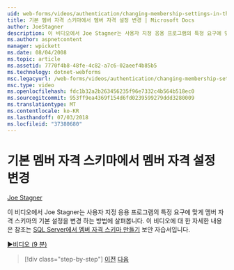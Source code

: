 ```yaml
---
uid: web-forms/videos/authentication/changing-membership-settings-in-the-default-membership-schema
title: 기본 멤버 자격 스키마에서 멤버 자격 설정 변경 | Microsoft Docs
author: JoeStagner
description: 이 비디오에서 Joe Stagner는 사용자 지정 응용 프로그램의 특정 요구에 맞게 멤버 자격 스키마의 기본 설정을 변경 하는 방법에 살펴봅니다. For...
ms.author: aspnetcontent
manager: wpickett
ms.date: 08/04/2008
ms.topic: article
ms.assetid: 7770f4b8-48fe-4c82-a7c6-02aeef4b85b5
ms.technology: dotnet-webforms
msc.legacyurl: /web-forms/videos/authentication/changing-membership-settings-in-the-default-membership-schema
msc.type: video
ms.openlocfilehash: fdc1b32a2b263456235f96e7332c4b564b518ec0
ms.sourcegitcommit: 953ff9ea4369f154d6fd0239599279ddd3280009
ms.translationtype: MT
ms.contentlocale: ko-KR
ms.lasthandoff: 07/03/2018
ms.locfileid: "37380680"
---
```

<a name="changing-membership-settings-in-the-default-membership-schema"></a>기본 멤버 자격 스키마에서 멤버 자격 설정 변경
====================
[Joe Stagner](https://github.com/JoeStagner)

이 비디오에서 Joe Stagner는 사용자 지정 응용 프로그램의 특정 요구에 맞게 멤버 자격 스키마의 기본 설정을 변경 하는 방법에 살펴봅니다. 이 비디오에 대 한 자세한 내용은 참조는 [SQL Server에서 멤버 자격 스키마 만들기](../../overview/older-versions-security/membership/creating-the-membership-schema-in-sql-server-vb.md) 보안 자습서입니다.

[&#9654;비디오 (9 분)](https://channel9.msdn.com/Blogs/ASP-NET-Site-Videos/changing-membership-settings-in-the-default-membership-schema)

> [!div class="step-by-step"]
> [이전](configuring-sql-to-work-with-membership-schemas.md)
> [다음](creating-user-accounts-with-the-create-user-wizard.md)
